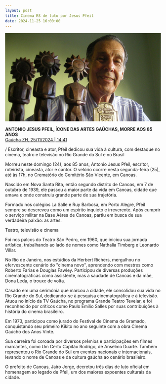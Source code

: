 ```yaml
---
layout: post
title: Cinema RS de luto por Jesus Pfeil
date: 2024-11-25 16:00:00
---
```

![](/uploads/jesus.jpg)

**ANTONIO JESUS PFEIL, ÍCONE DAS ARTES GAÚCHAS, MORRE AOS 85 ANOS**[\
Gaúcha ZH, 25/11/2024 | 14:41](https://gauchazh.clicrbs.com.br/comportamento/noticia/2024/11/antonio-jesus-pfeil-icone-das-artes-gauchas-morre-aos-85-anos-cm3x92k8b002z013b69y9v1r6.html)

/ Escritor, cineasta e ator, Pfeil dedicou sua vida à cultura, com destaque no cinema, teatro e televisão no Rio Grande do Sul e no Brasil

Morreu neste domingo (24), aos 85 anos, Antonio Jesus Pfeil, escritor, roteirista, cineasta, ator e cantor. O velório ocorre nesta segunda-feira (25), até às 17h, no Crematório do Cemitério São Vicente, em Canoas.

Nascido em Nova Santa Rita, então segundo distrito de Canoas, em 7 de outubro de 1939, ele passou a maior parte da vida em Canoas, cidade que amava e onde construiu grande parte de sua trajetória.

Formado nos colégios La Salle e Ruy Barbosa, em Porto Alegre, Pfeil sempre se descreveu como um espírito inquieto e irreverente. Após cumprir o serviço militar na Base Aérea de Canoas, partiu em busca de sua verdadeira paixão: as artes.

Teatro, televisão e cinema

Foi nos palcos do Teatro São Pedro, em 1960, que iniciou sua jornada artística, trabalhando ao lado de nomes como Nathalia Timberg e Leonardo Villar.

No Rio de Janeiro, nos estúdios da Herbert Richers, mergulhou no efervescente cenário do "cinema novo", aprendendo com mestres como Roberto Farias e Douglas Fawley. Participou de diversas produções cinematográficas como assistente, mas a saudade de Canoas e da mãe, Dona Leda, o trouxe de volta.

Casado em uma cerimônia que marcou a cidade, ele consolidou sua vida no Rio Grande do Sul, dedicando-se à pesquisa cinematográfica e à televisão. Atuou no início da TV Gaúcha, no programa Grande Teatro Tevelar, e foi reconhecido por críticos como Paulo Emílio Salles por suas contribuições à história do cinema brasileiro.

Em 1973, participou como jurado do Festival de Cinema de Gramado, conquistando seu primeiro Kikito no ano seguinte com a obra Cinema Gaúcho dos Anos Vinte.

Sua carreira foi coroada por diversos prêmios e participações em filmes marcantes, como Um Certo Capitão Rodrigo, de Anselmo Duarte. Também representou o Rio Grande do Sul em eventos nacionais e internacionais, levando o nome de Canoas e da cultura gaúcha ao cenário brasileiro.

O prefeito de Canoas, Jairo Jorge, decretou três dias de luto oficial em homenagem ao legado de Pfeil, um dos maiores expoentes culturais da cidade.
